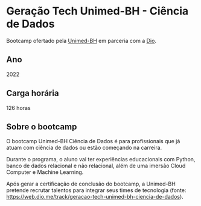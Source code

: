 # Geração Tech Unimed-BH - Ciência de Dados
Bootcamp ofertado pela [Unimed-BH](https://portal.unimedbh.com.br/wps/portal/corp/inicio) em parceria com a [Dio](https://www.dio.me/). 

## Ano 

2022

## Carga horária 

126 horas

## Sobre o bootcamp

O bootcamp Unimed-BH Ciência de Dados é para profissionais que já atuam com ciência de dados ou estão começando na carreira. 

Durante o programa, o aluno vai ter experiências educacionais com Python, banco de dados relacional e não relacional, além de uma imersão Cloud Computer e Machine Learning. 

Após gerar a certificação de conclusão do bootcamp, a Unimed-BH pretende recrutar talentos para integrar seus times de tecnologia (fonte: https://web.dio.me/track/geracao-tech-unimed-bh-ciencia-de-dados).
